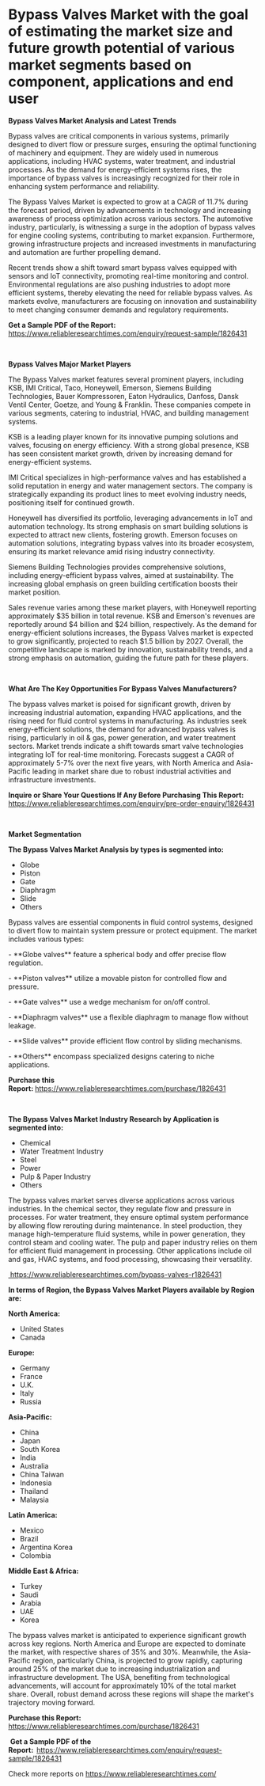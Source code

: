 <p><h1>Bypass Valves Market with the goal of estimating the market size and future growth potential of various market segments based on component, applications and end user</h1></p><p><strong>Bypass Valves Market Analysis and Latest Trends</strong></p>
<p><p>Bypass valves are critical components in various systems, primarily designed to divert flow or pressure surges, ensuring the optimal functioning of machinery and equipment. They are widely used in numerous applications, including HVAC systems, water treatment, and industrial processes. As the demand for energy-efficient systems rises, the importance of bypass valves is increasingly recognized for their role in enhancing system performance and reliability.</p><p>The Bypass Valves Market is expected to grow at a CAGR of 11.7% during the forecast period, driven by advancements in technology and increasing awareness of process optimization across various sectors. The automotive industry, particularly, is witnessing a surge in the adoption of bypass valves for engine cooling systems, contributing to market expansion. Furthermore, growing infrastructure projects and increased investments in manufacturing and automation are further propelling demand.</p><p>Recent trends show a shift toward smart bypass valves equipped with sensors and IoT connectivity, promoting real-time monitoring and control. Environmental regulations are also pushing industries to adopt more efficient systems, thereby elevating the need for reliable bypass valves. As markets evolve, manufacturers are focusing on innovation and sustainability to meet changing consumer demands and regulatory requirements.</p></p>
<p><strong>Get a Sample PDF of the Report:&nbsp;</strong> <a href="https://www.reliableresearchtimes.com/enquiry/request-sample/1826431?utm_campaign=2513&utm_medium=2&utm_source=Github&utm_content=ia&utm_term=18022025&utm_id=bypass-valves">https://www.reliableresearchtimes.com/enquiry/request-sample/1826431</a></p>
<p>&nbsp;</p>
<p><strong>Bypass Valves Major Market Players</strong></p>
<p><p>The Bypass Valves market features several prominent players, including KSB, IMI Critical, Taco, Honeywell, Emerson, Siemens Building Technologies, Bauer Kompressoren, Eaton Hydraulics, Danfoss, Dansk Ventil Center, Goetze, and Young & Franklin. These companies compete in various segments, catering to industrial, HVAC, and building management systems.</p><p>KSB is a leading player known for its innovative pumping solutions and valves, focusing on energy efficiency. With a strong global presence, KSB has seen consistent market growth, driven by increasing demand for energy-efficient systems. </p><p>IMI Critical specializes in high-performance valves and has established a solid reputation in energy and water management sectors. The company is strategically expanding its product lines to meet evolving industry needs, positioning itself for continued growth.</p><p>Honeywell has diversified its portfolio, leveraging advancements in IoT and automation technology. Its strong emphasis on smart building solutions is expected to attract new clients, fostering growth. Emerson focuses on automation solutions, integrating bypass valves into its broader ecosystem, ensuring its market relevance amid rising industry connectivity.</p><p>Siemens Building Technologies provides comprehensive solutions, including energy-efficient bypass valves, aimed at sustainability. The increasing global emphasis on green building certification boosts their market position.</p><p>Sales revenue varies among these market players, with Honeywell reporting approximately $35 billion in total revenue. KSB and Emerson's revenues are reportedly around $4 billion and $24 billion, respectively. As the demand for energy-efficient solutions increases, the Bypass Valves market is expected to grow significantly, projected to reach $1.5 billion by 2027. Overall, the competitive landscape is marked by innovation, sustainability trends, and a strong emphasis on automation, guiding the future path for these players.</p></p>
<p>&nbsp;</p>
<p><strong>What Are The Key Opportunities For Bypass Valves Manufacturers?</strong></p>
<p><p>The bypass valves market is poised for significant growth, driven by increasing industrial automation, expanding HVAC applications, and the rising need for fluid control systems in manufacturing. As industries seek energy-efficient solutions, the demand for advanced bypass valves is rising, particularly in oil & gas, power generation, and water treatment sectors. Market trends indicate a shift towards smart valve technologies integrating IoT for real-time monitoring. Forecasts suggest a CAGR of approximately 5-7% over the next five years, with North America and Asia-Pacific leading in market share due to robust industrial activities and infrastructure investments.</p></p>
<p><strong>Inquire or Share Your Questions If Any Before Purchasing This Report:</strong> <a href="https://www.reliableresearchtimes.com/enquiry/pre-order-enquiry/1826431?utm_campaign=2513&utm_medium=2&utm_source=Github&utm_content=ia&utm_term=18022025&utm_id=bypass-valves">https://www.reliableresearchtimes.com/enquiry/pre-order-enquiry/1826431</a></p>
<p>&nbsp;</p>
<p><strong>Market Segmentation</strong></p>
<p><strong>The Bypass Valves Market Analysis by types is segmented into:</strong></p>
<p><ul><li>Globe</li><li>Piston</li><li>Gate</li><li>Diaphragm</li><li>Slide</li><li>Others</li></ul></p>
<p><p>Bypass valves are essential components in fluid control systems, designed to divert flow to maintain system pressure or protect equipment. The market includes various types: </p><p>- **Globe valves** feature a spherical body and offer precise flow regulation.</p><p>- **Piston valves** utilize a movable piston for controlled flow and pressure.</p><p>- **Gate valves** use a wedge mechanism for on/off control.</p><p>- **Diaphragm valves** use a flexible diaphragm to manage flow without leakage.</p><p>- **Slide valves** provide efficient flow control by sliding mechanisms.</p><p>- **Others** encompass specialized designs catering to niche applications.</p></p>
<p><strong>Purchase this Report:&nbsp;</strong><a href="https://www.reliableresearchtimes.com/purchase/1826431?utm_campaign=2513&utm_medium=2&utm_source=Github&utm_content=ia&utm_term=18022025&utm_id=bypass-valves">https://www.reliableresearchtimes.com/purchase/1826431</a></p>
<p>&nbsp;</p>
<p><strong>The Bypass Valves Market Industry Research by Application is segmented into:</strong></p>
<p><ul><li>Chemical</li><li>Water Treatment Industry</li><li>Steel</li><li>Power</li><li>Pulp & Paper Industry</li><li>Others</li></ul></p>
<p><p>The bypass valves market serves diverse applications across various industries. In the chemical sector, they regulate flow and pressure in processes. For water treatment, they ensure optimal system performance by allowing flow rerouting during maintenance. In steel production, they manage high-temperature fluid systems, while in power generation, they control steam and cooling water. The pulp and paper industry relies on them for efficient fluid management in processing. Other applications include oil and gas, HVAC systems, and food processing, showcasing their versatility.</p></p>
<p><a href="https://www.reliableresearchtimes.com/bypass-valves-r1826431?utm_campaign=2513&utm_medium=2&utm_source=Github&utm_content=ia&utm_term=18022025&utm_id=bypass-valves">&nbsp;https://www.reliableresearchtimes.com/bypass-valves-r1826431</a></p>
<p><strong>In terms of Region, the Bypass Valves Market Players available by Region are:</strong></p>
<p>
    <p> <strong> North America: </strong>
        <ul>
            <li>United States</li>
            <li>Canada</li>
        </ul>
        </p> 
    <p> <strong> Europe: </strong>
        <ul>
            <li>Germany</li>
            <li>France</li>
            <li>U.K.</li>
            <li>Italy</li>
            <li>Russia</li>
        </ul>
        </p> 
    <p> <strong> Asia-Pacific: </strong>
        <ul>
            <li>China</li>
            <li>Japan</li>
            <li>South Korea</li>
            <li>India</li>
            <li>Australia</li>
            <li>China Taiwan</li>
            <li>Indonesia</li>
            <li>Thailand</li>
            <li>Malaysia</li>
        </ul>
        </p> 
    <p> <strong> Latin America: </strong>
        <ul>
            <li>Mexico</li>
            <li>Brazil</li>
            <li>Argentina Korea</li>
            <li>Colombia</li>
        </ul>
        </p> 
    <p> <strong> Middle East & Africa: </strong>
        <ul>
            <li>Turkey</li>
            <li>Saudi</li>
            <li>Arabia</li>
            <li>UAE</li>
            <li>Korea</li>
        </ul>
    </p>
    </p>
<p><p>The bypass valves market is anticipated to experience significant growth across key regions. North America and Europe are expected to dominate the market, with respective shares of 35% and 30%. Meanwhile, the Asia-Pacific region, particularly China, is projected to grow rapidly, capturing around 25% of the market due to increasing industrialization and infrastructure development. The USA, benefiting from technological advancements, will account for approximately 10% of the total market share. Overall, robust demand across these regions will shape the market's trajectory moving forward.</p></p>
<p><strong>Purchase this Report: </strong><a href="https://www.reliableresearchtimes.com/purchase/1826431?utm_campaign=2513&utm_medium=2&utm_source=Github&utm_content=ia&utm_term=18022025&utm_id=bypass-valves">https://www.reliableresearchtimes.com/purchase/1826431</a></p>
<p>&nbsp;<strong>Get a Sample PDF of the Report:&nbsp;&nbsp;</strong><a href="https://www.reliableresearchtimes.com/enquiry/request-sample/1826431?utm_campaign=2513&utm_medium=2&utm_source=Github&utm_content=ia&utm_term=18022025&utm_id=bypass-valves">https://www.reliableresearchtimes.com/enquiry/request-sample/1826431</a></p>
<p><strong></strong></p>
<p>Check more reports on <a href="https://www.reliableresearchtimes.com/?utm_campaign=2513&utm_medium=2&utm_source=Github&utm_content=ia&utm_term=18022025&utm_id=bypass-valves">https://www.reliableresearchtimes.com/</a></p>